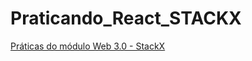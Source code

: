 # Praticando_React_STACKX
 <a href="https://portal.stackx.com.br/" target="_blak"> Práticas do módulo Web 3.0 - StackX </a> 
